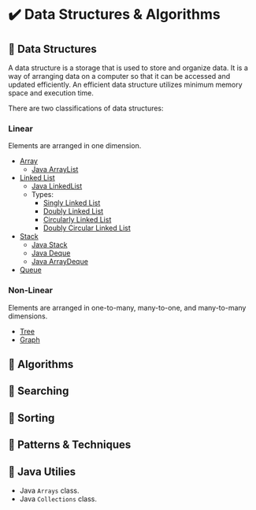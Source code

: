 # :heavy_check_mark: Data Structures & Algorithms

## :round_pushpin: Data Structures
A data structure is a storage that is used to store and organize data. It is a way of arranging data on a computer so that it can be accessed and updated efficiently. An efficient data structure utilizes minimum memory space and execution time.

There are two classifications of data structures:

### Linear
Elements are arranged in one dimension.
- [Array](./data-structures/linear/array/array.md)
  - [Java ArrayList](./data-structures/linear/array/java-arraylist.md)
- [Linked List](./data-structures/linear/linked-list/linked-list.md)
  - [Java LinkedList](./data-structures/linear/linked-list/java-linkedlist.md)
  - Types:
    - [Singly Linked List](./data-structures/linear/linked-list/singly-linked-list.md)
    - [Doubly Linked List](./data-structures/linear/linked-list/doubly-linked-list.md)
    - [Circularly Linked List](./data-structures/linear/linked-list/circularly-linked-list.md)
    - [Doubly Circular Linked List](./data-structures/linear/linked-list/doubly-circular-linked-list.md)
- [Stack](./data-structures/linear/stack/stack.md)
  - [Java Stack](./data-structures/linear/stack/java-stack.md)
  - [Java Deque](./data-structures/linear/stack/java-deque.md)
  - [Java ArrayDeque](./data-structures/linear/stack/java-arraydeque.md)
- [Queue](./data-structures/linear/queue/queue.md)

### Non-Linear
Elements are arranged in one-to-many, many-to-one, and many-to-many dimensions.
- [Tree](./data-structures/non-linear/tree.md)
- [Graph](./data-structures/non-linear/graph.md)

## :round_pushpin: Algorithms


## :round_pushpin: Searching


## :round_pushpin: Sorting


## :round_pushpin: Patterns & Techniques


## :round_pushpin: Java Utilies
- Java `Arrays` class.
- Java `Collections` class.

